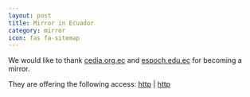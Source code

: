 ```yaml
---
layout: post
title: Mirror in Ecuador
category: mirror
icon: fas fa-sitemap
---
```


We would like to thank [cedia.org.ec](http://cedia.org.ec/) and [espoch.edu.ec](http://espoch.edu.ec/) for becoming a mirror.

They are offering the following access: [http](http://mirror.cedia.org.ec/blackarch/) | [http](http://mirror.espoch.edu.ec/blackarch)